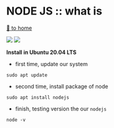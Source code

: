 # NODE JS :: what is
[ :running: to home][link-home]

![](https://img.shields.io/badge/by-Alejandro.Fuentes-informational?style=flat&logoColor=white&color=cdcdcd)
![](https://img.shields.io/badge/tool-NodeJS-informational?style=flat&logo=node.js&logoColor=white&color=339933)



**Install in Ubuntu 20.04 LTS**

* first time, update our system
```shell
sudo apt update
```

* second time, install package of node

```shell
sudo apt install nodejs
```

* finish, testing version the our `nodejs`

```shell
node -v
```

<!-- links -->
[link-home]: ../../README.md